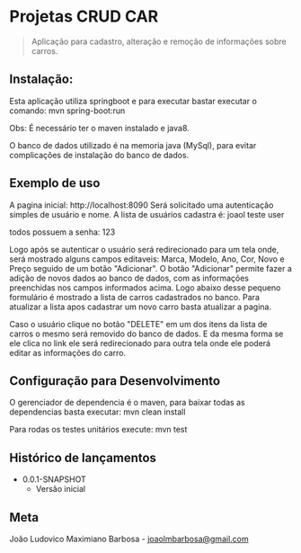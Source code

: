 # Projetas CRUD CAR
> Aplicação para cadastro, alteração e remoção de informações sobre carros.


## Instalação:
Esta aplicação utiliza springboot e para executar bastar executar o comando:
    mvn spring-boot:run

Obs: É necessário ter o maven instalado e java8.

O banco de dados utilizado é na memoria java (MySql), para evitar complicações de instalação do banco de dados.


## Exemplo de uso
A pagina inicial: http://localhost:8090
Será solicitado uma autenticação simples de usuário e nome.
A lista de usuários cadastra é:
joaol
teste
user

todos possuem a senha: 123

Logo após se autenticar o usuário será redirecionado para um tela onde,
será mostrado alguns campos editaveis: Marca, Modelo, Ano, Cor, Novo e Preço seguido de um botão "Adicionar".
O botão "Adicionar" permite fazer a adição de novos dados ao banco de dados, com as informações preenchidas nos campos informados acima.
Logo abaixo desse pequeno formulário é mostrado a lista de carros cadastrados no banco.
Para atualizar a lista apos cadastrar um novo carro basta atualizar a pagina.

Caso o usuário clique no botão "DELETE" em um dos itens da lista de carros o mesmo será removido do banco de dados.
E da mesma forma se ele clica no link ele será redirecionado para outra tela onde ele poderá editar as informações do carro.



## Configuração para Desenvolvimento
O gerenciador de dependencia é o maven, para baixar todas as dependencias basta executar:
 mvn clean install

Para rodas os testes unitários execute:
 mvn test


## Histórico de lançamentos

* 0.0.1-SNAPSHOT
    * Versão inicial


## Meta
 João Ludovico Maximiano Barbosa - joaolmbarbosa@gmail.com

